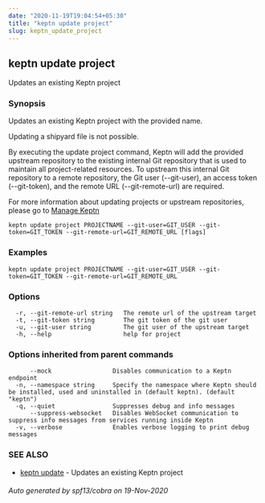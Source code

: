 ```yaml
---
date: "2020-11-19T19:04:54+05:30"
title: "keptn update project"
slug: keptn_update_project
---
```

## keptn update project

Updates an existing Keptn project

### Synopsis

Updates an existing Keptn project with the provided name. 

Updating a shipyard file is not possible.

By executing the update project command, Keptn will add the provided upstream repository to the existing internal Git repository that is used to maintain all project-related resources. 
To upstream this internal Git repository to a remote repository, the Git user (--git-user), an access token (--git-token), and the remote URL (--git-remote-url) are required.

For more information about updating projects or upstream repositories, please go to [Manage Keptn](https://keptn.sh/docs/0.7.x/manage/)


```
keptn update project PROJECTNAME --git-user=GIT_USER --git-token=GIT_TOKEN --git-remote-url=GIT_REMOTE_URL [flags]
```

### Examples

```
keptn update project PROJECTNAME --git-user=GIT_USER --git-token=GIT_TOKEN --git-remote-url=GIT_REMOTE_URL
```

### Options

```
  -r, --git-remote-url string   The remote url of the upstream target
  -t, --git-token string        The git token of the git user
  -u, --git-user string         The git user of the upstream target
  -h, --help                    help for project
```

### Options inherited from parent commands

```
      --mock                 Disables communication to a Keptn endpoint
  -n, --namespace string     Specify the namespace where Keptn should be installed, used and uninstalled in (default keptn). (default "keptn")
  -q, --quiet                Suppresses debug and info messages
      --suppress-websocket   Disables WebSocket communication to suppress info messages from services running inside Keptn
  -v, --verbose              Enables verbose logging to print debug messages
```

### SEE ALSO

* [keptn update](../keptn_update/)	 - Updates an existing Keptn project

###### Auto generated by spf13/cobra on 19-Nov-2020
